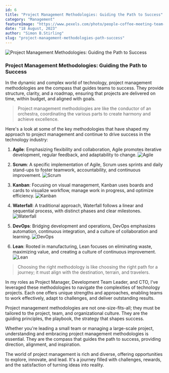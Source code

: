 ```yaml
---
id: 6
title: "Project Management Methodologies: Guiding the Path to Success"
category: "Management"
featureImage: "https://www.pexels.com/photo/people-coffee-meeting-team-7096/"
date: "18 August, 2023"
author: "Simon B.Stirling"
slug: "project-management-methodologies-path-success"
---
```


![Project Management Methodologies: Guiding the Path to Success](https://www.pexels.com/photo/people-coffee-meeting-team-7096/)

### Project Management Methodologies: Guiding the Path to Success

In the dynamic and complex world of technology, project management methodologies are the compass that guides teams to success. They provide structure, clarity, and a roadmap, ensuring that projects are delivered on time, within budget, and aligned with goals.

> Project management methodologies are like the conductor of an orchestra, coordinating the various parts to create harmony and achieve excellence.

Here's a look at some of the key methodologies that have shaped my approach to project management and continue to drive success in the technology industry:

1. **Agile**: Emphasizing flexibility and collaboration, Agile promotes iterative development, regular feedback, and adaptability to change. ![Agile](https://www.pexels.com/photo/agile-agile-methodology-board-business-669615/)

2. **Scrum**: A specific implementation of Agile, Scrum uses sprints and daily stand-ups to foster teamwork, accountability, and continuous improvement. ![Scrum](https://www.pexels.com/photo/people-sitting-on-chair-in-circle-1376863/)

3. **Kanban**: Focusing on visual management, Kanban uses boards and cards to visualize workflow, manage work in progress, and optimize efficiency. ![Kanban](https://www.pexels.com/photo/sticky-notes-on-white-board-3861967/)

4. **Waterfall**: A traditional approach, Waterfall follows a linear and sequential process, with distinct phases and clear milestones. ![Waterfall](https://www.pexels.com/photo/waterfall-photography-132037/)

5. **DevOps**: Bridging development and operations, DevOps emphasizes automation, continuous integration, and a culture of collaboration and learning. ![DevOps](https://www.pexels.com/photo/man-working-on-computer-1595385/)

6. **Lean**: Rooted in manufacturing, Lean focuses on eliminating waste, maximizing value, and creating a culture of continuous improvement. ![Lean](https://www.pexels.com/photo/manufacturing-factory-industry-machine-40990/)

> Choosing the right methodology is like choosing the right path for a journey; it must align with the destination, terrain, and travelers.

In my roles as Project Manager, Development Team Leader, and CTO, I've leveraged these methodologies to navigate the complexities of technology projects. Each one offers unique strengths and approaches, enabling teams to work effectively, adapt to challenges, and deliver outstanding results.

Project management methodologies are not one-size-fits-all; they must be tailored to the project, team, and organizational culture. They are the guiding principles, the playbook, the strategy that shapes success.

Whether you're leading a small team or managing a large-scale project, understanding and embracing project management methodologies is essential. They are the compass that guides the path to success, providing direction, alignment, and inspiration.

The world of project management is rich and diverse, offering opportunities to explore, innovate, and lead. It's a journey filled with challenges, rewards, and the satisfaction of turning ideas into reality.
